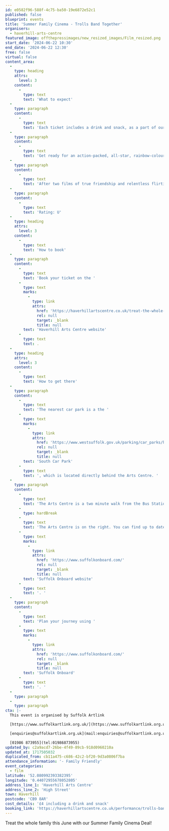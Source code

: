 ```yaml
---
id: e0582f96-588f-4c75-ba50-19e6872e52c1
published: false
blueprint: events
title: 'Summer Family Cinema - Trolls Band Together'
organisers:
  - haverhill-arts-centre
featured_image: offthepressimages/new_resized_images/Film_resized.png
start_date: '2024-06-22 10:30'
end_date: '2024-06-22 12:30'
free: false
virtual: false
content_area:
  -
    type: heading
    attrs:
      level: 3
    content:
      -
        type: text
        text: 'What to expect'
  -
    type: paragraph
    content:
      -
        type: text
        text: 'Each ticket includes a drink and snack, as a part of our summer family film deal.'
  -
    type: paragraph
    content:
      -
        type: text
        text: 'Get ready for an action-packed, all-star, rainbow-coloured family reunion like no other as Anna Kendrick and Justin Timberlake return for the new chapter in DreamWorks Animation’s blockbuster musical franchise: Trolls Band Together.'
  -
    type: paragraph
    content:
      -
        type: text
        text: 'After two films of true friendship and relentless flirting, Poppy (Anna Kendrick) and Branch (Justin Timberlake) are now officially, finally, a couple (#broppy)! As they grow closer, Poppy discovers that Branch has a secret past. He was once part of her favourite boyband phenomenon, BroZone, with his four brothers: Floyd (Golden Globe nominated electropop sensation Troye Sivan), John Dory (Eric André; Sing 2), Spruce (Grammy winner Daveed Diggs; Hamilton) and Clay (Grammy winner Kid Cudi; Don’t Look Up).'
  -
    type: paragraph
    content:
      -
        type: text
        text: 'Rating: U'
  -
    type: heading
    attrs:
      level: 3
    content:
      -
        type: text
        text: 'How to book'
  -
    type: paragraph
    content:
      -
        type: text
        text: 'Book your ticket on the '
      -
        type: text
        marks:
          -
            type: link
            attrs:
              href: 'https://haverhillartscentre.co.uk/treat-the-whole-family-this-june-with-our-summer-family-cinema-deal/'
              rel: null
              target: _blank
              title: null
        text: 'Haverhill Arts Centre website'
      -
        type: text
        text: .
  -
    type: heading
    attrs:
      level: 3
    content:
      -
        type: text
        text: 'How to get there'
  -
    type: paragraph
    content:
      -
        type: text
        text: 'The nearest car park is a the '
      -
        type: text
        marks:
          -
            type: link
            attrs:
              href: 'https://www.westsuffolk.gov.uk/parking/car_parks/haverhill-car-parks.cfm'
              rel: null
              target: _blank
              title: null
        text: 'South Car Park'
      -
        type: text
        text: ', which is located directly behind the Arts Centre. '
  -
    type: paragraph
    content:
      -
        type: text
        text: 'The Arts Centre is a two minute walk from the Bus Station on Jubilee Walk. Head for the High Street and turn left.'
      -
        type: hardBreak
      -
        type: text
        text: 'The Arts Centre is on the right. You can find up to date bus times on the '
      -
        type: text
        marks:
          -
            type: link
            attrs:
              href: 'https://www.suffolkonboard.com/'
              rel: null
              target: _blank
              title: null
        text: 'Suffolk Onboard website'
      -
        type: text
        text: '. '
  -
    type: paragraph
    content:
      -
        type: text
        text: 'Plan your journey using '
      -
        type: text
        marks:
          -
            type: link
            attrs:
              href: 'https://www.suffolkonboard.com/'
              rel: null
              target: _blank
              title: null
        text: 'Suffolk Onboard'
      -
        type: text
        text: '. '
  -
    type: paragraph
  -
    type: paragraph
cta: |-
  This event is organised by Suffolk Artlink

  [https://www.suffolkartlink.org.uk/](https://www.suffolkartlink.org.uk/) 

  [enquiries@suffolkartlink.org.uk](mail:enquiries@suffolkartlink.org.uk)

  [01986 873955](tel:01986873955)
updated_by: c2a9acd7-26be-4f49-89cb-918d0960210a
updated_at: 1717505032
duplicated_from: cb11a475-c686-42c2-bf20-9d3a0806f7ba
attendance_information: '- Family Friendly'
event_categories:
  - film
latitude: '52.080992393382395'
longitude: '0.44072955678052805'
address_line_1: 'Haverhill Arts Centre'
address_line_2: 'High Street'
town: Haverhill
postcode: 'CB9 8AR'
cost_details: '£4 including a drink and snack'
booking_link: 'https://haverhillartscentre.co.uk/performance/trolls-band-together/'
---
```

Treat the whole family this June with our Summer Family Cinema Deal!